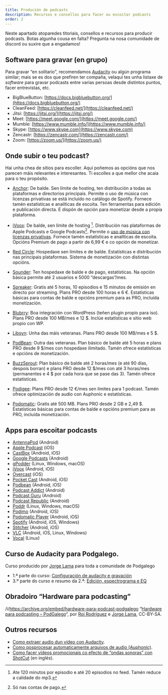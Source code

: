 ```yaml
---
title: Produción de podcasts
description: Recursos e consellos para facer ou escoitar podcasts
order: 2
---
```

Neste apartado atoparedes titoriais, consellos e recursos para producir podcasts. Botas algunha cousa en falta? Pregunta na nosa comunidade de discord ou suxire que a engadamos!

## Software para gravar (en grupo)

Para gravar “en solitario”, recomendamos [Audacity](https://www.audacityteam.org/) ou algún programa similar; mais se es dos que prefiren ter compaña, velaquí tes unha listaxe de *software* para gravar podcasts entre varias persoas desde distintos puntos, facer entrevistas, etc.

- BigBlueButton: [https://docs.bigbluebutton.org/](https://docs.bigbluebutton.org/)
- CleanFeed: [https://cleanfeed.net/](https://cleanfeed.net/)
- Jitsi: [https://jitsi.org/](https://jitsi.org/)
- Meet: [https://meet.google.com/](https://meet.google.com/)
- Mumble: [https://www.mumble.info/](https://www.mumble.info/)
- Skype: [https://www.skype.com](https://www.skype.com)
- Zencastr: [https://zencastr.com/](https://zencastr.com/)
- Zoom: [https://zoom.us/](https://zoom.us/)

## Onde subir o teu podcast?

Hai unha chea de sitios para escoller. Aquí poñemos as opcións que nos parecen máis relevantes e interesantes. Ti escolles a que mellor che acaia para o teu propósito.

- [Anchor](https://anchor.fm/): De balde. Sen límite de hosting, ten distribución a todas as plataformas e directorios principais. Permite o uso de música con licenzas privativas se está incluído no catálogo de Spotify. Fornece tamén estatísticas e analíticas de escoita. Ten ferramentas para edición e publicación directa. E dispón de opción para monetizar desde a propia plataforma.

- [iVoox](https://www.ivoox.com/podcasters): De balde, sen límite de hosting [^1]. Distribución nas plataformas de Apple Podcasts e Google Podcasts[^2]. Permite o [uso de música con licenzas privativas](https://ivoox.zendesk.com/hc/es-es/articles/360000212945--Puedo-utilizar-m%C3%BAsica-en-mi-podcast-). Fornece tamén estatísticas e analíticas de escoita. Opcións Premium de pago a partir de 6,99 € e co opción de monetizar.

[^1]: Ate 120 minutos por episodio e até 20 episodios no feed. Tamén reduce a calidade do mp3.
[^2]: Só nas contas de pago.

- [Red Circle](https://redcircle.com/pricing): Hospedaxe sen límites e de balde. Estatísticas e distribución nas principais plataformas. Sistema de monetización con distintas opcións.

- [Sounder](https://sounder.fm/pricing/): Ten hospedaxe de balde e de pago, estatísticas. Na opción básica permite até 2 usuarios e 5000 “descargas”/mes.

- [Spreaker](https://www.spreaker.com/plans): Gratis até 5 horas, 10 episodios e 15 minutos de emisión en directo por streaming. Plans PRO desde 100 horas e 6 €. Estatísticas básicas para contas de balde e opcións premium para as PRO, incluída monetización.

- [Blubrry](https://blubrry.com/services/podcast-hosting/): Boa integración con WordPress (teñen plugin propio para iso). Plans PRO desde 100 MB/mes e 12 $. Inclúe estatísticas e sitio web propio con WP.

- [Libsyn](https://libsyn.com/plans-and-pricing/): Unha das máis veteranas. Plans PRO desde 100 MB/mes e 5 $.

- [PodBean](https://www.podbean.com/podcast-hosting-pricing): Outra das veteranas. Plan básico de balde até 5 horas e plans PRO desde 9 $/mes con hospedaxe ilimitado. Tamén ofrece estatísticas e opcións de monetización.

- [BuzzSprout](https://www.buzzsprout.com/pricing): Plan básico de balde até 2 horas/mes (e até 90 días, despois borran) e plans PRO desde 12 $/mes con até 3 horas/mes (permanentes e 4 $ por cada hora que se pase das 3). Tamén ofrece estatísticas.

- [Podigee](https://www.podigee.com/es/pricing): Plans PRO desde 12 €/mes sen límites para 1 podcast. Tamén ofrece optimización de audio con Auphonic e estatísticas.

- [Podomatic](https://www.podomatic.com/): Gratis até 500 MB. Plans PRO desde 2 GB e 2,49 $. Estatísticas básicas para contas de balde e opcións premium para as PRO, incluída monetización.

## Apps para escoitar podcasts
	
- [AntennaPod](https://antennapod.org/) (Android)
- [Apple Podcast](https://apps.apple.com/es/app/apple-podcasts/id525463029) (iOS)
- [CastBox](https://castbox.fm/) (Android, iOS)
- [Google Podcasts](https://play.google.com/store/apps/details?id=com.google.android.apps.podcasts) (Android)
- [gPodder](https://gpodder.github.io/) (Linux, Windows, macOS)
- [iVoox](https://www.ivoox.com/) (Android, iOS)
- [Overcast](https://overcast.fm/) (iOS)
- [Pocket Cast](https://www.pocketcasts.com/) (Android, iOS)
- [Podbean](https://www.podbean.com/podcast-app-iphone-android-mobile) (Android, iOS)
- [Podcast Addict](https://podcastaddict.com/) (Android)
- [Podcast Guru](https://podcastguru.io/) (Android)
- [Podcast Republic](https://www.podcastrepublic.net/) (Android)
- [Poddr](https://sn8z.github.io/Poddr/) (Linux, Windows, macOS)
- [Podimo](https://podimo.com/es/app-features) (Android, iOS)
- [Podomatic Player](https://www.podomatic.com/) (Android, iOS)
- [Spotify](https://www.spotify.com/) (Android, iOS, Windows)
- [Stitcher](https://www.stitcher.com/) (Android, iOS)
- [VLC](https://www.videolan.org/vlc/index.gl.html) (Android, iOS, Linux, Windows)
- [Vocal](https://vocalproject.net/) (Linux)

## Curso de Audacity para Podgalego.

Curso producido por [Jorge Lama](https://twitter.com/raivenra) para toda a comunidade de Podgalego

- 1.ª parte do curso: [Configuración de audacity e gravación](https://archive.org/details/01-formacion-sobre-audacity-para-pod-galego)
- 3.º parte do curso e resumo da 2.ª: [Edición, espectrograma e EQ](https://archive.org/details/formacion-sobre-audacity-para-pod-galego.-terceira-parte-e-resumo-da-segunda-parte)

## Obradoiro “Hardware para podcasting”
/i/https://archive.org/embed/hardware-para-podcast-podgalego
“[Hardware para podcasting – PodGalego](https://archive.org/details/hardware-para-podcast-podgalego)“, por [Roi Rodríguez](https://twitter.com/inmovilizame) e [Jorge Lama](https://twitter.com/raivenra), CC-BY-SA.


## Outros recursos
- [Como extraer audio dun vídeo con Audacity](https://www.youtube.com/watch?v=AAJN8nGcS4o).
- [Como posprocesar automaticamente arquivos de audio (Auphonic)](https://auphonic.com/).
- [Como facer vídeos promocionais co efecto de “ondas sonoras” con ShotCut](https://www.youtube.com/watch?v=PWPY1_-pCHo) (en inglés).